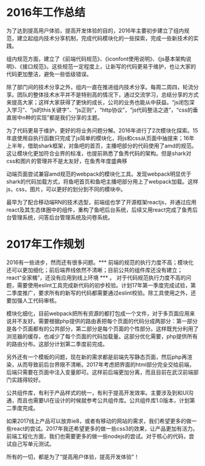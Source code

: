 # 2016年工作总结

为了达到提高用户体验，提高开发体验的目的，2016年主要初步建立了组内规范，建立起组内技术分享机制，完成代码模块化的一些探索，完成一些新技术的实践。

组内规范方面，建立了《前端代码规范》、《iconfont使用说明》、《js基本架构说明》、《接口规范》。这些规范一定程度上，让新写的代码更易于维护，也让大家的代码更加整洁，避免一些低级错误。

除了部门间的技术分享之外，组内一直在推进组内技术分享。每周二周四，轮流分享。团队的整体技术水平并不是特别高的情况下，通过交流学习，总结分享的方式来提高大家；这样大家获得了更快的成长，公司的业务也能从中获益。“js闭包深入学习”、“js的this关键字”、“js正则”，“http协议”，“js代码整洁之道”，“css的垂直居中n种的实现”都是我们分享的主题。

为了代码更易于维护，更好的将业务问题分解。2016年进行了2次模块化探索。15年底使用自执行函数只完成了js简单的模块化，将js和css从页面中抽提来；16年上半年，借助shark框架，对鱼吧的首页，主播吧部分的代码使用了amd的规范。这让模块化更加符合业界的标准，也提前熟悉了鱼秀代码的架构。但是shark对css和图片的管理并不是太友好，在鱼秀年度盛典移

动端页面尝试兼容amd规范的webpack的模块化工具。发现webpack明显优于shark的代码加载方式，将鱼吧首页和鱼吧主播吧部分用上了webpack加载。这样js，css，图片，可以更好的划分到不同的模块中。

最早为了配合移动端RN的技术选型，前端组也学了开源框架reactjs，并通过应用react及其生态体圈中的组件，重构了鱼吧后台系统，后续又用react完成了鱼秀后台管理系统，问答后台管理系统及问卷系统。

# 2017年工作规划

2016有一些进步，然而还有很多问题。*** 前端的规范的执行力度不高；模块化还可以更加细化；前后端界线依然不清晰；目前公共的组件库还没有建立；react“全家桶”，还没有应用到线上环境 *** 。
对于代码规范执行力度不高的问题，需要使用eslint工具完成新代码的初步校验。计划17年第一季度完成试验，第二季度推广，要求所有的新写的代码都需要通过eslint校验。除工具使用之外，还要加强人工代码审核。

模块化细化，目前webpack把所有资源的都打包成一个文件，对于多页面应用来说并不友好。需要根据php提供的路由表把每个页面的代码分成两部分：第一部分是各个页面都有的公共部分，第二部分是每个页面的个性部分。这样既充分利用了浏览器的缓存，也减少了每个页面的代码加载量。这部分优化需要，php提供所有的路由分布。这部分计划第二季度前完成。

另外还有一个模板的问题，现在新的需求都是前端先写静态页面，然后php再渲染，从而导致前后台界限不清晰。2017年考虑把界面的html部分完全交给前端，后端只需要在页面中注入变量即可。这样前后端更加分离，而且目前在武汉前端部门实践得较好。

公共组件库，有利于产品样式的统一，有利于提高开发效率。主要涉及到和UI沟通，而且也需要UI在设计的时候就参考公共组件库。公共组件库1.0版本，计划第二季度完成。

如果2017线上产品可以放弃ie8，或者有移动的网站的需求，我们希望更多的做一些react的尝试。2017年我还希望更多的做一些css3的效果，让产品更加有活力。前端工程化方面，我们也需要更多的做一些nodejs的尝试。对于核心的代码，尝试自己写单元测试。

所有的一切，都是为了“提高用户体验，提高开发体验”！